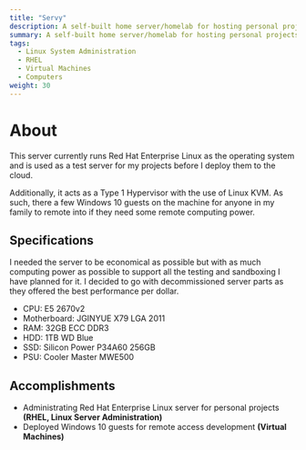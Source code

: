 ```yaml
---
title: "Servy"
description: A self-built home server/homelab for hosting personal projects and sandboxing.
summary: A self-built home server/homelab for hosting personal projects and sandboxing.
tags:
  - Linux System Administration
  - RHEL
  - Virtual Machines
  - Computers
weight: 30
---
```


# About

This server currently runs Red Hat Enterprise Linux as the operating system and is used as a test server for my projects before I deploy them to the cloud.

Additionally, it acts as a Type 1 Hypervisor with the use of Linux KVM. As such, there a few Windows 10 guests on the machine for anyone in my family to remote into if they need some remote computing power.

## Specifications

I needed the server to be economical as possible but with as much computing power as possible to support all the testing and sandboxing I have planned for it. I decided to go with decommissioned server parts as they offered the best performance per dollar.

- CPU: E5 2670v2
- Motherboard: JGINYUE X79 LGA 2011
- RAM: 32GB ECC DDR3
- HDD: 1TB WD Blue
- SSD: Silicon Power P34A60 256GB
- PSU: Cooler Master MWE500

## Accomplishments

- Administrating Red Hat Enterprise Linux server for personal projects **(RHEL, Linux Server Administration)**
- Deployed Windows 10 guests for remote access development **(Virtual Machines)**
